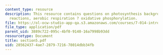 ```yaml
---
content_type: resource
description: This resource contains questions on photosynthesis background, photosynthesis?light
  reactions, aerobic respiration ? oxidative phosphorylation.
file: https://ol-ocw-studio-app-qa.s3.amazonaws.com/courses/7-014-introductory-biology-spring-2005/285624374ae72879721678014dbb34fb_section5.pdf
file_type: application/pdf
parent_uid: 3889c722-095c-4bf0-9140-16a7998b93dd
resourcetype: Document
title: section5.pdf
uid: 28562437-4ae7-2879-7216-78014dbb34fb
---
```

